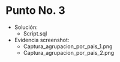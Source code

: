 # Punto No. 3
- Solución: 
  - Script.sql
- Evidencia screenshot:
  - Captura_agrupacion_por_pais_1.png
  - Captura_agrupacion_por_pais_2.png

